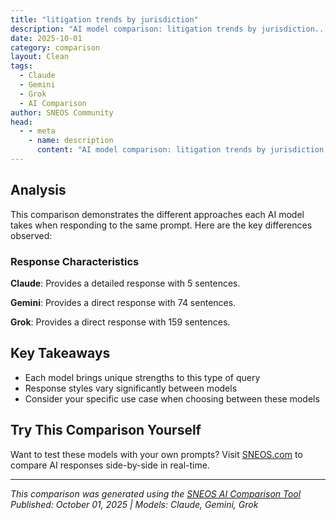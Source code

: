 ```yaml
---
title: "litigation trends by jurisdiction"
description: "AI model comparison: litigation trends by jurisdiction..."
date: 2025-10-01
category: comparison
layout: Clean
tags:
  - Claude
  - Gemini
  - Grok
  - AI Comparison
author: SNEOS Community
head:
  - - meta
    - name: description
      content: "AI model comparison: litigation trends by jurisdiction..."
---
```


<ChatComparison
  title="litigation trends by jurisdiction"
  prompt="litigation trends by jurisdiction"
  :responses='{"Claude": "Here are key litigation trends across major jurisdictions:\n\n## **United States**\n\n**Current Trends:**\n- **ESG/Climate Litigation**: Surge in environmental and climate-related lawsuits against corporations\n- **Data Privacy Class Actions**: Increased litigation under state privacy laws (CCPA, BIPA)\n- **Securities Litigation**: Rise in SPACs-related disputes and crypto litigation\n- **Employment Issues**: COVID-19 workplace safety, remote work disputes, wage-hour claims\n- **Product Liability**: Focus on emerging technologies, pharmaceuticals, and consumer products\n\n**Procedural Changes:**\n- Greater use of virtual hearings and e-discovery\n- Stricter case management and discovery limits\n- Alternative dispute resolution preferences\n\n## **European Union**\n\n**Emerging Patterns:**\n- **GDPR Enforcement**: Massive fines and private litigation under data protection laws\n- **Competition Law**: Tech antitrust cases, cartel investigations\n- **ESG Litigation**: Climate accountability lawsuits against governments and corporations\n- **Cross-border Disputes**: Brexit-related commercial litigation\n- **Consumer Protection**: Collective redress mechanisms gaining traction\n\n**Regulatory Focus:**\n- Digital Services Act compliance\n- AI governance litigation\n- Supply chain due diligence claims\n\n## **United Kingdom**\n\n**Post-Brexit Developments:**\n- **Commercial Disputes**: Contract frustration and force majeure claims\n- **Financial Services**: Regulatory enforcement and professional negligence\n- **Group Litigation**: Increased collective actions and opt-out class actions\n- **International Arbitration**: London maintaining its position as arbitration hub\n- **Cyber Security**: Data breach and cyber insurance disputes\n\n## **Asia-Pacific Region**\n\n**Regional Variations:**\n\n**China:**\n- IP litigation surge, especially patents and trademarks\n- Antitrust enforcement against tech companies\n- Cross-border commercial disputes\n\n**Singapore:**\n- International commercial arbitration growth\n- Maritime and trade disputes\n- Fintech regulatory litigation\n\n**Australia:**\n- Class action funding and regulation\n- Royal Commission follow-up litigation\n- Climate change and indigenous rights cases\n\n## **Key Global Trends**\n\n1. **Technology Litigation**\n - AI liability and algorithmic bias\n - Cryptocurrency disputes\n - Platform liability issues\n\n2. **ESG and Sustainability**\n - Climate accountability lawsuits\n - Supply chain human rights claims\n - Greenwashing litigation\n\n3. **Cross-Border Enforcement**\n - Jurisdictional competition\n - Recognition and enforcement challenges\n - Sanctions-related disputes\n\n4. **Litigation Funding**\n - Third-party funding growth\n - Regulatory responses\n - Cost and access to justice issues\n\nWould you like me to elaborate on any specific jurisdiction or trend area?", "Gemini": "Okay, to give you a helpful response about litigation trends by jurisdiction, I need to understand what kind of information you\u0027re looking for. Litigation trends are vast and vary greatly depending on:\n\n* **The specific legal area (e.g., employment law, intellectual property, product liability).**\n* **The level of detail you need (broad overview vs. specific statistics).**\n* **Your geographic focus (global, regional, national, state/provincial, or even city-level).**\n* **The time period you\u0027re interested in (past trends, current trends, or future predictions).**\n* **Who is requesting the information (i.e. litigators, businesses, individual parties involved in litigation)**\n\nTherefore, please clarify your request. In the meantime, here\u0027s a general overview of potential aspects and examples to illustrate the types of trends that are tracked.\n\n**I can help you better if you can answer these clarifying questions:**\n\n1. **What specific type of litigation are you interested in?** (e.g., Contract Disputes, Personal Injury, Securities Fraud, Environmental Law, Employment Law, Intellectual Property (Patents, Trademarks, Copyright), Antitrust/Competition Law, Product Liability, Data Breach/Privacy, Construction Litigation, Real Estate Litigation, Family Law, Criminal Law).\n2. **Which jurisdictions are you interested in?** (e.g., United States (and specific states like California, Texas, New York), Canada, United Kingdom, European Union, specific countries within the EU, Australia, Asia (China, India, Japan), specific regions).\n3. **What time frame are you interested in?** (e.g., Last 5 years, current year, next 5 years).\n4. **What level of detail do you need?** (e.g., Broad overview, statistical data, case examples, legal analysis).\n5. **What is the purpose of your request?** (e.g., Business planning, legal research, academic research, risk assessment).\n\n**General Areas Where Litigation Trends are Observed:**\n\n* **Increase/Decrease in Filings:** Are lawsuits in a particular area increasing or decreasing in a specific jurisdiction? This is a fundamental indicator.\n\n* **Changes in Case Outcomes:** Are plaintiffs or defendants more successful in certain types of cases? What are the average settlement amounts or jury awards?\n\n* **Emerging Legal Issues:** New technologies, social changes, and economic shifts create new legal challenges and, therefore, new types of litigation. (e.g., AI, cryptocurrency, social media related matters).\n\n* **Legislative and Regulatory Impact:** New laws and regulations can significantly impact litigation trends.\n\n* **Procedural Changes:** Changes to court rules or procedures can affect how litigation is conducted and its outcomes.\n\n* **Specific Industries:** Litigation trends often vary significantly by industry (e.g., healthcare, finance, technology).\n\n* **Class Actions:** Trends in class action lawsuits, including the types of claims being brought and the success rates of plaintiffs.\n\n* **Alternative Dispute Resolution (ADR):** The increasing (or decreasing) use of mediation and arbitration as alternatives to traditional litigation.\n\n* **Funding litigation:** Third-party litigation funding is an area that has increased and is something to consider.\n\n**Examples of Litigation Trends (Illustrative):**\n\n* **United States - Data Breach Litigation:** A significant increase in data breach lawsuits following major data breaches affecting large numbers of consumers. Trends might include the types of data targeted, the legal theories used, and the success rates of plaintiffs. Several states have differing laws on what businesses must do regarding notification of breaches.\n\n* **European Union - GDPR Litigation:** Increased litigation related to violations of the General Data Protection Regulation (GDPR), focusing on data privacy, consent, and data security.\n\n* **Canada - Indigenous Rights Litigation:** Ongoing litigation related to Indigenous land rights, resource development, and government consultation.\n\n* **United Kingdom - Employment Law:** An increase in employment tribunal claims related to unfair dismissal, discrimination, and whistleblowing.\n\n* **Australia - Construction Litigation:** Fluctuations in construction litigation based on economic conditions and major infrastructure projects.\n\n* **China - Intellectual Property Litigation:** An increase in intellectual property litigation, particularly patent and trademark infringement cases, as China strengthens its IP protection laws.\n\n* **Across Multiple Jurisdictions - ESG Litigation:** Growing litigation concerning Environmental, Social, and Governance (ESG) issues, including climate change-related claims, greenwashing, and corporate social responsibility.\n\n**How to Find Information on Litigation Trends:**\n\n* **Legal Research Databases:** Westlaw, LexisNexis, Bloomberg Law provide access to court dockets, legal news, and analytical reports.\n* **Law Firm Publications:** Many large law firms publish articles, blog posts, and reports on emerging litigation trends.\n* **Industry Associations:** Trade associations and industry groups often track litigation trends relevant to their members.\n* **Government Agencies:** Courts and government agencies (e.g., the Department of Justice in the US) may publish statistics on litigation.\n* **Academic Journals:** Legal journals and academic publications often contain research on litigation trends.\n* **Legal News Sources:** Publications like Law360, The American Lawyer, and the National Law Journal report on litigation developments.\n* **Consulting Firms:** Some consulting firms specialize in providing litigation risk assessments and trend analysis.\n* **Reports from insurance companies.** Insurance companies also track litigation trends for purposes of determining risk and setting premiums.\n\n**In summary:** Please provide more details about the specific information you\u0027re looking for, and I\u0027ll do my best to give you a more tailored and helpful answer.\n", "Grok": "Litigation trends by jurisdiction can vary widely depending on factors such as local laws, economic conditions, cultural attitudes toward lawsuits, and the specific legal systems in place. Below is a general overview of litigation trends by jurisdiction, focusing on major regions or countries. Note that these trends are subject to change and should be verified with up-to-date legal research or local experts for specific cases.\n\n---\n\n### **United States**\nThe U.S. is known for its litigious culture, with a high volume of lawsuits across federal and state courts. Key trends include:\n\n1. **Class Action Lawsuits**: These remain prevalent, particularly in areas like consumer protection, securities fraud, and product liability. Recent trends show increased scrutiny of class certification standards following Supreme Court rulings like *Wal-Mart Stores, Inc. v. Dukes* (2011).\n2. **Intellectual Property (IP) Litigation**: Patent and trademark disputes are common, especially in technology hubs like California and Texas. The Eastern District of Texas is a hotspot for patent litigation due to its plaintiff-friendly reputation.\n3. **Employment Litigation**: Cases involving wage and hour disputes (e.g., Fair Labor Standards Act violations), workplace discrimination, and harassment claims (e.g., Title VII of the Civil Rights Act) have surged, particularly with the rise of #MeToo-related lawsuits.\n4. **Data Privacy and Cybersecurity**: With laws like the California Consumer Privacy Act (CCPA), litigation over data breaches and privacy violations is increasing, especially in tech-heavy states like California.\n5. **Healthcare and Medical Malpractice**: Medical malpractice lawsuits continue to be significant, though some states have implemented tort reform to cap damages (e.g., Texas).\n6. **Jurisdictional Hotspots**: States like California, New York, and Texas see higher litigation volumes due to their large economies, diverse industries, and plaintiff-friendly courts.\n\n**Recent Developments**: The rise of litigation over COVID-19-related issues, including business interruption insurance claims and workplace safety lawsuits.\n\n---\n\n### **European Union (EU)**\nThe EU has a more regulated and less litigious environment compared to the U.S., with a focus on alternative dispute resolution (ADR) in many jurisdictions. However, trends are evolving:\n\n1. **Data Protection Litigation**: The General Data Protection Regulation (GDPR), implemented in 2018, has led to a wave of litigation over data privacy breaches. Countries like Germany and France have seen significant fines and lawsuits against tech companies.\n2. **Consumer Protection**: Collective redress mechanisms (similar to class actions) are becoming more common following the EU Directive on Representative Actions (2020). This trend is notable in jurisdictions like the Netherlands, which has a well-established collective action system.\n3. **Environmental Litigation**: Climate change lawsuits are on the rise, with cases against governments and corporations for failing to meet emissions targets (e.g., the *Urgenda* case in the Netherlands).\n4. **Commercial Litigation**: London remains a global hub for international commercial disputes, though Brexit has raised questions about the enforcement of judgments across the EU. Germany and France also see high volumes of commercial cases.\n5. **Labor Law Disputes**: Countries like France and Italy have significant litigation over employment rights, often due to strict labor laws and strong union influence.\n\n**Recent Developments**: Post-Brexit jurisdictional issues and the increasing use of technology in litigation (e.g., e-discovery and online dispute resolution).\n\n---\n\n### **United Kingdom (UK)**\nPost-Brexit, the UK continues to be a major center for litigation, particularly in London, which is a global hub for commercial and financial disputes.\n\n1. **Commercial and Financial Litigation**: High-value disputes involving international contracts, banking, and insurance are common in the English High Court and the Commercial Court.\n2. **Group Litigation Orders (GLOs)**: While not as common as U.S. class actions, GLOs are used for multi-party claims, such as in product liability or environmental cases (e.g., the Volkswagen emissions scandal litigation).\n3. **Insurance and Business Interruption**: COVID-19 has led to a surge in claims over business interruption insurance, with landmark rulings like the UK Supreme Court\u2019s decision in *FCA v. Arch Insurance* (2021) shaping outcomes.\n4. **Brexit-Related Disputes**: Uncertainty over jurisdiction and the enforcement of EU judgments has led to disputes over forum selection and applicable law.\n\n**Recent Developments**: The UK is adapting to its post-Brexit status, with potential shifts in litigation as parties reconsider whether to use English courts or EU alternatives.\n\n---\n\n### **Asia-Pacific Region**\nLitigation trends in the Asia-Pacific region vary widely due to diverse legal systems, ranging from common law (e.g., Singapore, Australia) to civil law (e.g., Japan, China).\n\n1. **Singapore**: A growing hub for international arbitration and commercial litigation, often chosen for its neutral jurisdiction and English common law system. Cross-border disputes, particularly in trade and shipping, dominate.\n2. **China**: Litigation is increasing as the economy grows, with a focus on IP disputes (due to a push for innovation) and commercial contracts. Courts in major cities like Beijing and Shanghai are handling more international cases, though concerns about judicial independence persist.\n3. **India**: Known for a backlog of cases and lengthy judicial processes, but recent reforms aim to improve efficiency. Key areas include commercial disputes, land and property litigation, and public interest litigation (PIL) over social and environmental issues.\n4. **Australia**: Trends include class actions in areas like securities fraud, product liability, and environmental damage (e.g., bushfire-related claims). Data privacy litigation is also growing under laws like the Privacy Act.\n5. **Japan**: Litigation is less common due to cultural emphasis on harmony and ADR, but when it occurs, it often involves commercial or IP disputes. Labor law cases are also rising with changing workplace norms.\n\n**Recent Developments**: The rise of cross-border e-commerce disputes and the impact of regional trade agreements like the RCEP on litigation.\n\n---\n\n### **Latin America**\nLitigation trends in Latin America are influenced by economic instability, political changes, and legal reforms in many countries.\n\n1. **Brazil**: High litigation rates, especially in labor law (due to strong worker protections), tax disputes, and consumer protection. The judiciary is often slow, leading to a reliance on ADR.\n2. **Mexico**: Commercial and administrative litigation dominate, with increasing cases related to energy sector reforms and anti-corruption enforcement under laws like the USMCA (successor to NAFTA).\n3. **Argentina**: Economic crises often lead to litigation over contracts, debt restructuring, and expropriation of assets. Consumer and labor disputes are also common.\n4. **Environmental and Indigenous Rights**: Across the region, litigation over mining, deforestation, and land rights is increasing, often involving multinational corporations and local communities.\n\n**Recent Developments**: Growing anti-corruption litigation spurred by international pressure and regional scandals (e.g., Operation Car Wash in Brazil).\n\n---\n\n### **Middle East and North Africa (MENA)**\nLitigation in the MENA region often involves Islamic law (Sharia) alongside civil or common law frameworks (e.g., in the UAE and Qatar).\n\n1. **United Arab Emirates (UAE)**: Dubai and Abu Dhabi are hubs for commercial litigation, with the Dubai International Financial Centre (DIFC) Courts using a common law system for international disputes. Construction and real estate disputes are common.\n2. **Saudi Arabia**: Legal reforms under Vision 2030 aim to attract foreign investment, leading to more commercial litigation. Sharia law governs many personal and family law disputes, while commercial law is modernizing.\n3. **Egypt**: High volumes of administrative litigation over government contracts and land disputes. Political instability has also led to human rights-related cases.\n4. **Israel**: A mix of civil and religious law influences litigation, with a focus on technology and IP disputes due to its startup ecosystem.\n\n**Recent Developments**: Increased focus on arbitration and ADR in the region, alongside judicial reforms to improve transparency and efficiency.\n\n---\n\n### **Africa**\nLitigation trends in Africa are shaped by economic development, political instability, and post-colonial legal systems (often a mix of common and civil law).\n\n1. **South Africa**: A relatively sophisticated legal system with significant commercial litigation, labor disputes, and constitutional law cases. Class actions are emerging, particularly in mining and environmental disputes.\n2. **Nigeria**: Litigation often involves oil and gas disputes, commercial contracts, and election petitions. Judicial delays and corruption remain challenges.\n3. **Kenya**: Growing focus on commercial and constitutional litigation, with an increasing role for ADR. Land disputes and public interest litigation (e.g., over corruption) are common.\n4. **Regional Trends**: Across Sub-Saharan Africa, litigation over natural resources (e.g., mining, oil) and foreign investment disputes is prevalent, often involving international arbitration.\n\n**Recent Developments**: The African Continental Free Trade Area (AfCFTA) may influence cross-border commercial disputes and harmonization of legal frameworks.\n\n---\n\n### **Key Factors Influencing Litigation Trends Across Jurisdictions**\n1. **Economic Conditions**: Economic downturns or crises (e.g., COVID-19) often lead to increases in contract disputes, bankruptcy litigation, and employment claims.\n2. **Regulatory Changes**: New laws or reforms (e.g., GDPR in the EU, tort reform in the U.S.) directly impact litigation volumes and focus areas.\n3. **Technological Advancements**: The rise of digital economies has spurred litigation over data privacy, cybersecurity, and IP rights globally.\n4. **Cultural and Legal System Differences**: Civil law jurisdictions (e.g., France, Japan) often rely less on litigation than common law jurisdictions (e.g., U.S., UK), favoring mediation or administrative resolution.\n5. **Globalization**: Cross-border disputes, often involving multinational corporations, are increasing, with jurisdictions like Singapore and London competing as dispute resolution hubs.\n\n---\n\nIf you\u0027re looking for specific data or trends in a particular jurisdiction or area of law (e.g., IP litigation in California or environmental cases in Brazil), let me know, and I can provide more targeted information or guide you to relevant resources!"}' 
  published-date="22:03"
/>

## Analysis

This comparison demonstrates the different approaches each AI model takes when responding to the same prompt. Here are the key differences observed:

### Response Characteristics

**Claude**: Provides a detailed response with 5 sentences. 

**Gemini**: Provides a direct response with 74 sentences. 

**Grok**: Provides a direct response with 159 sentences. 

## Key Takeaways

- Each model brings unique strengths to this type of query
- Response styles vary significantly between models
- Consider your specific use case when choosing between these models

## Try This Comparison Yourself

Want to test these models with your own prompts? Visit [SNEOS.com](https://sneos.com) to compare AI responses side-by-side in real-time.

---

*This comparison was generated using the [SNEOS AI Comparison Tool](https://sneos.com)*
*Published: October 01, 2025 | Models: Claude, Gemini, Grok*
